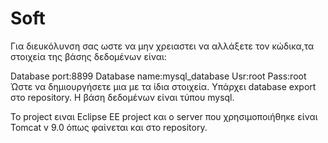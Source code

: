 # Soft
Για διευκόλυνση σας ωστε να μην χρειαστει να αλλάξετε τον κώδικα,τα στοιχεία της βάσης δεδομένων είναι:

Database port:8899
Database name:mysql_database
Usr:root
Pass:root
Ώστε να δημιουργήσετε μια με τα ίδια στοιχεία.
Υπάρχει database export στο repository.
H βάση δεδομένων είναι τύπου mysql. 

To project ειναι Eclipse EE project
και ο server που χρησιμοποιήθηκε είναι Tomcat v 9.0 όπως φαίνεται και στο repository.
